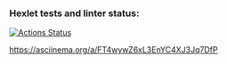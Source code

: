 ### Hexlet tests and linter status:
[![Actions Status](https://github.com/HoldCarter/python-project-49/workflows/hexlet-check/badge.svg)](https://github.com/HoldCarter/python-project-49/actions)

https://asciinema.org/a/FT4wywZ6xL3EnYC4XJ3Jq7DfP
